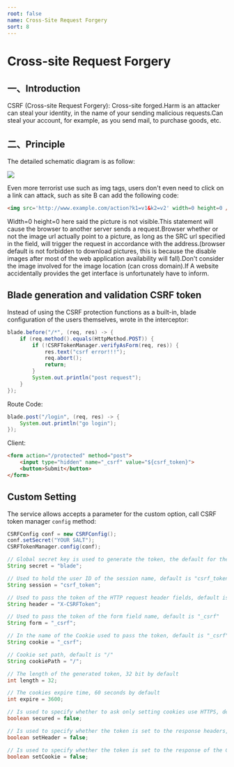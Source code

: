 ```yaml
---
root: false
name: Cross-Site Request Forgery
sort: 8
---
```


# Cross-site Request Forgery

## 一、Introduction 

CSRF (Cross-site Request Forgery): Cross-site forged.Harm is an attacker can steal your identity, in the name of your sending malicious requests.Can steal your account, for example, as you send mail, to purchase goods, etc.

## 二、Principle

The detailed schematic diagram is as follow:

![](https://i.imgur.com/VAKjlI1.jpg)

Even more terrorist use such as img tags, users don't even need to click on a link can attack, such as site B can add the following code:

```html
<img src='http://www.example.com/action?k1=v1&k2=v2' width=0 height=0 />
```

Width=0 height=0 here said the picture is not visible.This statement will cause the browser to another server sends a request.Browser whether or not the image url actually point to a picture, as long as the SRC url specified in the field, will trigger the request in accordance with the address.(browser default is not forbidden to download pictures, this is because the disable images after most of the web application availability will fall).Don't consider the image involved for the image location (can cross domain).If A website accidentally provides the get interface is unfortunately have to inform.

## Blade generation and validation CSRF token

Instead of using the CSRF protection functions as a built-in, blade configuration of the users themselves, wrote in the interceptor:

```java
blade.before("/*", (req, res) -> {
    if (req.method().equals(HttpMethod.POST)) {
        if (!CSRFTokenManager.verifyAsForm(req, res)) {
            res.text("csrf error!!!");
            req.abort();
            return;
        }
        System.out.println("post request");
    }
});
```

Route Code:

```java
blade.post("/login", (req, res) -> {
	System.out.println("go login");
});
```

Client:

```html
<form action="/protected" method="post">
    <input type="hidden" name="_csrf" value="${csrf_token}">
    <button>Submit</button>
</form>
```

## Custom Setting

The service allows accepts a parameter for the custom option, call CSRF token manager `config` method:

```java
CSRFConfig conf = new CSRFConfig();
conf.setSecret("YOUR SALT");
CSRFTokenManager.config(conf);
```

```java
// Global secret key is used to generate the token, the default for the random string
String secret = "blade";

// Used to hold the user ID of the session name, default is "csrf_token"
String session = "csrf_token";

// Used to pass the token of the HTTP request header fields, default is "X-CSRFToken"
String header = "X-CSRFToken";

// Used to pass the token of the form field name, default is "_csrf"
String form = "_csrf";

// In the name of the Cookie used to pass the token, default is "_csrf"
String cookie = "_csrf";

// Cookie set path, default is "/"
String cookiePath = "/";

// The length of the generated token, 32 bit by default
int length = 32;

// The cookies expire time, 60 seconds by default
int expire = 3600;

// Is used to specify whether to ask only setting cookies use HTTPS, default is false
boolean secured = false;

// Is used to specify whether the token is set to the response headers, default is false
boolean setHeader = false;

// Is used to specify whether the token is set to the response of the Cookie, default is false
boolean setCookie = false;
```
